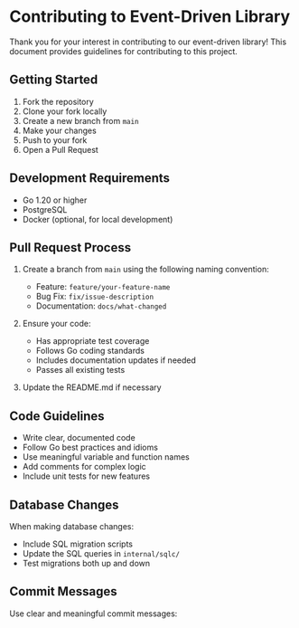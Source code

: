 # Contributing to Event-Driven Library

Thank you for your interest in contributing to our event-driven library! This document provides guidelines for contributing to this project.

## Getting Started

1. Fork the repository
2. Clone your fork locally
3. Create a new branch from `main`
4. Make your changes
5. Push to your fork
6. Open a Pull Request

## Development Requirements

- Go 1.20 or higher
- PostgreSQL
- Docker (optional, for local development)

## Pull Request Process

1. Create a branch from `main` using the following naming convention:
    - Feature: `feature/your-feature-name`
    - Bug Fix: `fix/issue-description`
    - Documentation: `docs/what-changed`

2. Ensure your code:
    - Has appropriate test coverage
    - Follows Go coding standards
    - Includes documentation updates if needed
    - Passes all existing tests

3. Update the README.md if necessary

## Code Guidelines

- Write clear, documented code
- Follow Go best practices and idioms
- Use meaningful variable and function names
- Add comments for complex logic
- Include unit tests for new features

## Database Changes

When making database changes:
- Include SQL migration scripts
- Update the SQL queries in `internal/sqlc/`
- Test migrations both up and down

## Commit Messages

Use clear and meaningful commit messages: